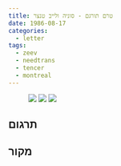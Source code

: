 ```yaml
---
title: טרם תורגם - סוניה ולייב טנצר
date: 1986-08-17
categories:
  - letter
tags:
  - zeev
  - needtrans
  - tencer
  - montreal
---
```


<figure class="half">
    <a  href="/pupko-papers/assets/images/1986-08-17-tencer-1.jpg">
    <img src="/pupko-papers/assets/images/1986-08-17-tencer-1.jpg"></a>
    <a  href="/pupko-papers/assets/images/1986-08-17-tencer-2.jpg">
    <img src="/pupko-papers/assets/images/1986-08-17-tencer-2.jpg"></a>
    <a  href="/pupko-papers/assets/images/1986-08-17-tencer-3.jpg">
    <img src="/pupko-papers/assets/images/1986-08-17-tencer-3.jpg"></a>
</figure>

## תרגום

## מקור
